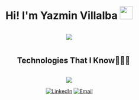 <div align="center">
    <h1 style="display: inline-block">Hi! I'm Yazmin Villalba <img src="https://media.giphy.com/media/hvRJCLFzcasrR4ia7z/giphy.gif" width="35"></h1>
</div>
<p align="center">
  <a href="https://github.com/DenverCoder1/readme-typing-svg"><img src="https://readme-typing-svg.herokuapp.com?font=Time+New+Roman&color=%9009bf&size=25&center=true&vCenter=true&width=900&height=100&lines=Full+Stack+Developer;University+Technician+in+Computer+Application+Development"></a>
</p>

<div id="user-content-toc">
  <ul align="center">
    <summary><h2 style="display: inline-block">Technologies That I Know👩🏻‍💻</h2></summary>
  </ul>
</div>
<p align="center">
  <a href="https://skillicons.dev">
    <img src="https://skillicons.dev/icons?i=git,css,discord,docker,postgres,figma,firebase,github,html,java,js,mongodb,mysql,nodejs,postman,react,ts,vscode,angular,net,php,spring&perline=14" />
  </a>
</p>


<div align=center>
 <a href="https://www.linkedin.com/in/yazmin-villalba-4276a5237/" target="_blank"><img src="https://img.shields.io/static/v1?style=for-the-badge&message=LinkedIn&color=0A66C2&logo=LinkedIn&logoColor=FFFFFF&label=" alt="LinkedIn" /></a>
 <a href="mailto:yazminvillalba55@gmail.com?subject=Hi%20Yazmin,%20nice%20to%20meet%20you!" target="_blank">
  <img alt="Email" src="https://img.shields.io/static/v1?style=for-the-badge&message=Gmail&color=EA4335&logo=Gmail&logoColor=FFFFFF&label=" />
</a>

</div>
